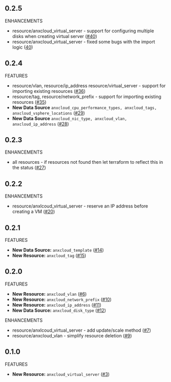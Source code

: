 ## 0.2.5
ENHANCEMENTS

* resource/anxcloud_virtual_server - support for configuring multiple disks when creating virtual server ([#40](https://github.com/anexia-it/terraform-provider-anxcloud/pull/40))
* resource/anxcloud_virtual_server - fixed some bugs with the import logic ([40](https://github.com/anexia-it/terraform-provider-anxcloud/pull/40))

## 0.2.4

FEATURES

* resource/vlan, resource/ip_address resource/virtual_server - support for importing existing resources ([#36](https://github.com/anexia-it/terraform-provider-anxcloud/pull/36))
* resource/tag, resource/network_prefix - support for importing existing resources ([#35](https://github.com/anexia-it/terraform-provider-anxcloud/pull/35))
* **New Data Source** `anxcloud_cpu_performance_types, anxcloud_tags, anxcloud_vsphere_locations` ([#29](https://github.com/anexia-it/terraform-provider-anxcloud/pull/29))
* **New Data Source** `anxcloud_nic_type, anxcloud_vlan, anxcloud_ip_address` ([#28](https://github.com/anexia-it/terraform-provider-anxcloud/pull/28))

## 0.2.3

ENHANCEMENTS

* all resources - if resources not found then let terraform to reflect this in the status ([#27](https://github.com/anexia-it/terraform-provider-anxcloud/pull/27))

## 0.2.2

ENHANCEMENTS

* resource/anxlcoud_virtual_server - reserve an IP address before creating a VM ([#20](https://github.com/anexia-it/terraform-provider-anxcloud/pull/20))

## 0.2.1

FEATURES

* **New Data Source:** `anxcloud_template` ([#14](https://github.com/anexia-it/terraform-provider-anxcloud/pull/14))
* **New Resource:** `anxcloud_tag` ([#15](https://github.com/anexia-it/terraform-provider-anxcloud/pull/15))

## 0.2.0

FEATURES

* **New Resource:** `anxcloud_vlan` ([#6](https://github.com/anexia-it/terraform-provider-anxcloud/pull/6))
* **New Resource:** `anxcloud_network_prefix` ([#10](https://github.com/anexia-it/terraform-provider-anxcloud/pull/10))
* **New Resource:** `anxcloud_ip_address` ([#11](https://github.com/anexia-it/terraform-provider-anxcloud/pull/11))
* **New Data Source:** `anxcloud_disk_type` ([#12](https://github.com/anexia-it/terraform-provider-anxcloud/pull/12))

ENHANCEMENTS

* resource/anxlcoud_virtual_server - add update/scale method ([#7](https://github.com/anexia-it/terraform-provider-anxcloud/pull/7))
* resource/anxcloud_vlan - simplify resource deletion ([#9](https://github.com/anexia-it/terraform-provider-anxcloud/pull/9))

## 0.1.0

FEATURES

* **New Resource:** `anxcloud_virtual_server` ([#3](https://github.com/anexia-it/terraform-provider-anxcloud/pull/3))
